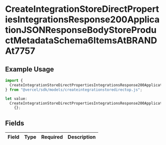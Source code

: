 # CreateIntegrationStoreDirectPropertiesIntegrationsResponse200ApplicationJSONResponseBodyStoreProductMetadataSchema6ItemsAtBRANDAt7757

## Example Usage

```typescript
import {
  CreateIntegrationStoreDirectPropertiesIntegrationsResponse200ApplicationJSONResponseBodyStoreProductMetadataSchema6ItemsAtBRANDAt7757,
} from "@vercel/sdk/models/createintegrationstoredirectop.js";

let value:
  CreateIntegrationStoreDirectPropertiesIntegrationsResponse200ApplicationJSONResponseBodyStoreProductMetadataSchema6ItemsAtBRANDAt7757 =
    {};
```

## Fields

| Field       | Type        | Required    | Description |
| ----------- | ----------- | ----------- | ----------- |